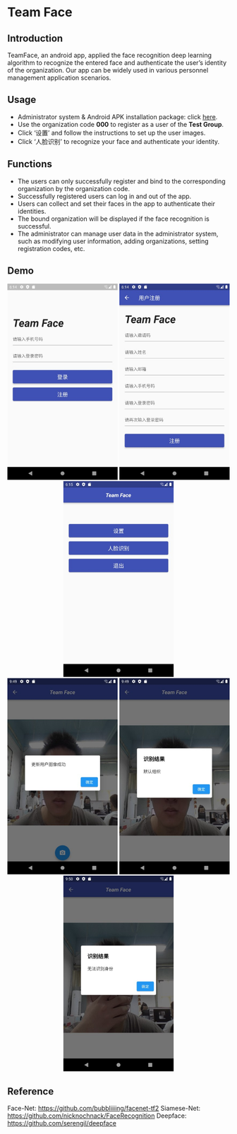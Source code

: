 # Team Face

## Introduction
TeamFace, an android app, applied the face recognition deep learning algorithm to recognize the entered face and authenticate the user’s identity of the organization. Our app can be widely used in various personnel management application scenarios.

## Usage
* Administrator system & Android APK installation package: click [here](http://39.103.167.15:2022).
* Use the organization code **000** to register as a user of the **Test Group**.
* Click ‘设置’ and follow the instructions to set up the user images.
* Click ‘人脸识别’ to recognize your face and authenticate your identity.

## Functions
* The users can only successfully register and bind to the corresponding organization by the organization code.
* Successfully registered users can log in and out of the app.
* Users can collect and set their faces in the app to authenticate their identities.
* The bound organization will be displayed if the face recognition is successful.
* The administrator can manage user data in the administrator system, such as modifying user information, adding organizations, setting registration codes, etc.

## Demo
<p align="center">
<img src="demo/login.jpg" alt="login" width="250"/> <img src="demo/signup.jpg" alt="signup" width="250"/> <img src="demo/home.jpg" alt="home" width="250"/><br>
<img src="demo/setting_success.jpg" alt="setting_success" width="250"/> <img src="demo/rec_success.jpg" alt="rec_success" width="250"/> <img src="demo/rec_failed.jpg" alt="rec_failed" width="250"/>
</p>

## Reference
Face-Net: https://github.com/bubbliiiing/facenet-tf2 
Siamese-Net: https://github.com/nicknochnack/FaceRecognition
Deepface: https://github.com/serengil/deepface 
